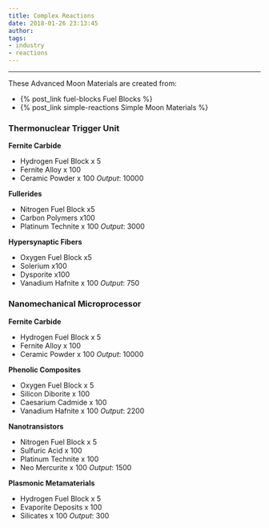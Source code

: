 ```yaml
---
title: Complex Reactions
date: 2018-01-26 23:13:45
author:
tags:
- industry
- reactions
---
```

***

These Advanced Moon Materials are created from:
- {% post_link fuel-blocks Fuel Blocks %}
- {% post_link simple-reactions Simple Moon Materials %}

### Thermonuclear Trigger Unit
**Fernite Carbide**
- Hydrogen Fuel Block x 5
- Fernite Alloy x 100
- Ceramic Powder x 100
_Output_: 10000

**Fullerides**
- Nitrogen Fuel Block	x5
- Carbon Polymers	x100
- Platinum Technite x 100
_Output_: 3000

**Hypersynaptic Fibers**
- Oxygen Fuel Block	x5
- Solerium	x100
- Dysporite	x100
- Vanadium Hafnite x 100
_Output_: 750

### Nanomechanical Microprocessor
**Fernite Carbide**
- Hydrogen Fuel Block x 5
- Fernite Alloy x 100
- Ceramic Powder x 100
_Output_: 10000

**Phenolic Composites**
- Oxygen Fuel Block x 5
- Silicon Diborite x 100
- Caesarium Cadmide x 100
- Vanadium Hafnite x 100
_Output_: 2200

**Nanotransistors**
- Nitrogen Fuel Block	x 5
- Sulfuric Acid	x 100
- Platinum Technite	x 100
- Neo Mercurite x 100
_Output_: 1500

**Plasmonic Metamaterials**
- Hydrogen Fuel Block x 5
- Evaporite Deposits	x 100
- Silicates	x 100
_Output_: 300